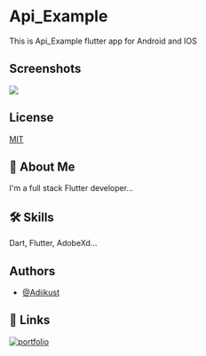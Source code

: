 
# Api_Example
This is Api_Example flutter app for Android and IOS


## Screenshots

<img src="https://user-images.githubusercontent.com/99065355/163706196-c62b3946-7ce2-4cea-8b17-13afb0173b0e.png">


## License

[MIT](https://choosealicense.com/licenses/mit/)


## 🚀 About Me
I'm a full stack Flutter developer...


## 🛠 Skills
Dart, Flutter, AdobeXd...


## Authors

- [@Adiikust](https://github.com/Adiikust)


## 🔗 Links
[![portfolio](https://img.shields.io/badge/my_portfolio-000?style=for-the-badge&logo=ko-fi&logoColor=white)](https://github.com/Adiikust/)
